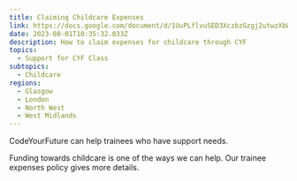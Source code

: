 ```yaml
---
title: Claiming Childcare Expenses
link: https://docs.google.com/document/d/1UuPLflvuSED3XczbzGzgj2utwzXbWP-fxKMkqLaqHo4/edit?tab=t.0
date: 2023-08-01T10:35:32.033Z
description: How to claim expenses for childcare through CYF
topics:
  - Support for CYF Class
subtopics:
  - Childcare
regions:
  - Glasgow
  - London
  - North West
  - West Midlands
---
```


C﻿odeYourFuture can help trainees who have support needs.

Funding towards childcare is one of the ways we can help. Our trainee expenses policy gives more details.
